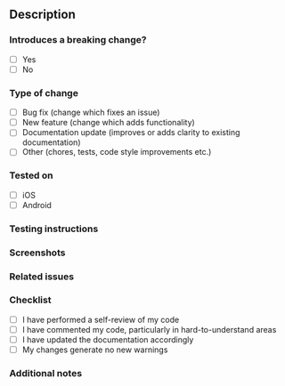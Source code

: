 ## Description
<!-- Provide a concise and descriptive summary of the changes implemented in this PR. -->

### Introduces a breaking change?
- [ ] Yes
- [ ] No

### Type of change
- [ ] Bug fix (change which fixes an issue)
- [ ] New feature (change which adds functionality)
- [ ] Documentation update (improves or adds clarity to existing documentation)
- [ ] Other (chores, tests, code style improvements etc.)

### Tested on
- [ ] iOS
- [ ] Android

### Testing instructions
<!-- Provide step-by-step instructions on how to test your changes. Include setup details if necessary. -->

### Screenshots
<!-- Add screenshots here, if applicable -->

### Related issues
<!-- Link related issues here using #issue-number -->

### Checklist
- [ ] I have performed a self-review of my code
- [ ] I have commented my code, particularly in hard-to-understand areas
- [ ] I have updated the documentation accordingly
- [ ] My changes generate no new warnings

### Additional notes
<!-- Include any additional information, assumptions, or context that reviewers might need to understand this PR. -->
